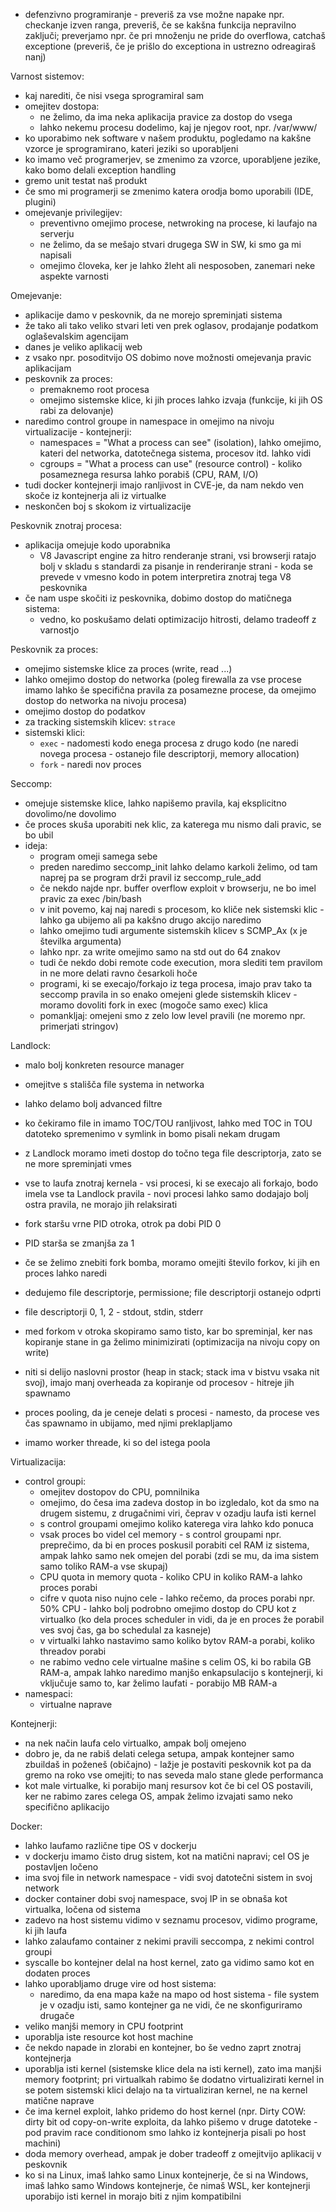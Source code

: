 - defenzivno programiranje - preveriš za vse možne napake npr. checkanje izven ranga, preveriš, če se kakšna funkcija nepravilno zaključi; preverjamo npr. če pri množenju ne pride do overflowa, catchaš exceptione (preveriš, če je prišlo do exceptiona in ustrezno odreagiraš nanj)

Varnost sistemov:
- kaj narediti, če nisi vsega sprogramiral sam
- omejitev dostopa:
	- ne želimo, da ima neka aplikacija pravice za dostop do vsega
	- lahko nekemu procesu dodelimo, kaj je njegov root, npr. /var/www/
- ko uporabimo nek software v našem produktu, pogledamo na kakšne vzorce je sprogramirano, kateri jeziki so uporabljeni
- ko imamo več programerjev, se zmenimo za vzorce, uporabljene jezike, kako bomo delali exception handling
- gremo unit testat naš produkt
- če smo mi programerji se zmenimo katera orodja bomo uporabili (IDE, plugini)
- omejevanje privilegijev:
	- preventivno omejimo procese, netwroking na procese, ki laufajo na serverju
	- ne želimo, da se mešajo stvari drugega SW in SW, ki smo ga mi napisali
	- omejimo človeka, ker je lahko žleht ali nesposoben, zanemari neke aspekte varnosti

Omejevanje:
- aplikacije damo v peskovnik, da ne morejo spreminjati sistema
- že tako ali tako veliko stvari leti ven prek oglasov, prodajanje podatkom oglaševalskim agencijam
- danes je veliko aplikacij web
- z vsako npr. posoditvijo OS dobimo nove možnosti omejevanja pravic aplikacijam
- peskovnik za proces:
	- premaknemo root procesa
	- omejimo sistemske klice, ki jih proces lahko izvaja (funkcije, ki jih OS rabi za delovanje)
- naredimo control groupe in namespace in omejimo na nivoju virtualizacije - kontejnerji:
	- namespaces = "What a process can see" (isolation), lahko omejimo, kateri del networka, datotečnega sistema, procesov itd. lahko vidi
	- cgroups = "What a process can use" (resource control) - koliko posameznega resursa lahko porabiš (CPU, RAM, I/O)
- tudi docker kontejnerji imajo ranljivost in CVE-je, da nam nekdo ven skoče iz kontejnerja ali iz virtualke
- neskončen boj s skokom iz virtualizacije

Peskovnik znotraj procesa:
- aplikacija omejuje kodo uporabnika
	- V8 Javascript engine za hitro renderanje strani, vsi browserji ratajo bolj v skladu s standardi za pisanje in renderiranje strani - koda se prevede v vmesno kodo in potem interpretira znotraj tega V8 peskovnika
- če nam uspe skočiti iz peskovnika, dobimo dostop do matičnega sistema:
	- vedno, ko poskušamo delati optimizacijo hitrosti, delamo tradeoff z varnostjo

Peskovnik za proces:
- omejimo sistemske klice za proces (write, read ...)
- lahko omejimo dostop do networka (poleg firewalla za vse procese imamo lahko še specifična pravila za posamezne procese, da omejimo dostop do networka na nivoju procesa)
- omejimo dostop do podatkov
- za tracking sistemskih klicev: `strace`
- sistemski klici:
	- `exec` - nadomesti kodo enega procesa z drugo kodo (ne naredi novega procesa - ostanejo file descriptorji, memory allocation)
	- `fork` - naredi nov proces

Seccomp:
- omejuje sistemske klice, lahko napišemo pravila, kaj eksplicitno dovolimo/ne dovolimo
- če proces skuša uporabiti nek klic, za katerega mu nismo dali pravic, se bo ubil
- ideja:
	- program omeji samega sebe
	- preden naredimo seccomp_init lahko delamo karkoli želimo, od tam naprej pa se program drži pravil iz seccomp_rule_add
	- če nekdo najde npr. buffer overflow exploit v browserju, ne bo imel pravic za exec /bin/bash
	- v init povemo, kaj naj naredi s procesom, ko kliče nek sistemski klic - lahko ga ubijemo ali pa kakšno drugo akcijo naredimo
	- lahko omejimo tudi argumente sistemskih klicev s SCMP_Ax (x je številka argumenta)
	- lahko npr. za write omejimo samo na std out do 64 znakov
	- tudi če nekdo dobi remote code execution, mora slediti tem pravilom in ne more delati ravno česarkoli hoče
	- programi, ki se execajo/forkajo iz tega procesa, imajo prav tako ta seccomp pravila in so enako omejeni glede sistemskih klicev - moramo dovoliti fork in exec (mogoče samo exec) klica
	- pomankljaj: omejeni smo z zelo low level pravili (ne moremo npr. primerjati stringov)

Landlock:
- malo bolj konkreten resource manager
- omejitve s stališča file systema in networka
- lahko delamo bolj advanced filtre
- ko čekiramo file in imamo TOC/TOU ranljivost, lahko med TOC in TOU datoteko spremenimo v symlink in bomo pisali nekam drugam
- z Landlock moramo imeti dostop do točno tega file descriptorja, zato se ne more spreminjati vmes
- vse to laufa znotraj kernela - vsi procesi, ki se execajo ali forkajo, bodo imela vse ta Landlock pravila - novi procesi lahko samo dodajajo bolj ostra pravila, ne morajo jih relaksirati

- fork staršu vrne PID otroka, otrok pa dobi PID 0
- PID starša se zmanjša za 1
- če se želimo znebiti fork bomba, moramo omejiti število forkov, ki jih en proces lahko naredi
- dedujemo file descriptorje, permissione; file descriptorji ostanejo odprti
- file descriptorji 0, 1, 2 - stdout, stdin, stderr
- med forkom v otroka skopiramo samo tisto, kar bo spreminjal, ker nas kopiranje stane in ga želimo minimizirati (optimizacija na nivoju copy on write)
- niti si delijo naslovni prostor (heap in stack; stack ima v bistvu vsaka nit svoj), imajo manj overheada za kopiranje od procesov - hitreje jih spawnamo
- proces pooling, da je ceneje delati s procesi - namesto, da procese ves čas spawnamo in ubijamo, med njimi preklapljamo
- imamo worker threade, ki so del istega poola

Virtualizacija:
- control groupi:
	- omejitev dostopov do CPU, pomnilnika
	- omejimo, do česa ima zadeva dostop in bo izgledalo, kot da smo na drugem sistemu, z drugačnimi viri, čeprav v ozadju laufa isti kernel
	- s control groupami omejimo koliko katerega vira lahko kdo ponuca
	- vsak proces bo videl cel memory - s control groupami npr. preprečimo, da bi en proces poskusil porabiti cel RAM iz sistema, ampak lahko samo nek omejen del porabi (zdi se mu, da ima sistem samo toliko RAM-a vse skupaj)
	- CPU quota in memory quota - koliko CPU in koliko RAM-a lahko proces porabi
	- cifre v quota niso nujno cele - lahko rečemo, da proces porabi npr. 50% CPU - lahko bolj podrobno omejimo dostop do CPU kot z virtualko (ko dela proces scheduler in vidi, da je en proces že porabil ves svoj čas, ga bo schedulal za kasneje)
	- v virtualki lahko nastavimo samo koliko bytov RAM-a porabi, koliko threadov porabi
	- ne rabimo vedno cele virtualne mašine s celim OS, ki bo rabila GB RAM-a, ampak lahko naredimo manjšo enkapsulacijo s kontejnerji, ki vključuje samo to, kar želimo laufati - porabijo MB RAM-a
- namespaci:
	- virtualne naprave

Kontejnerji:
- na nek način laufa celo virtualko, ampak bolj omejeno
- dobro je, da ne rabiš delati celega setupa, ampak kontejner samo zbuildaš in poženeš (običajno) - lažje je postaviti peskovnik kot pa da gremo na roko vse omejiti; to nas seveda malo stane glede performanca
- kot male virtualke, ki porabijo manj resursov kot če bi cel OS postavili, ker ne rabimo zares celega OS, ampak želimo izvajati samo neko specifično aplikacijo

Docker:
- lahko laufamo različne tipe OS v dockerju
- v dockerju imamo čisto drug sistem, kot na matični napravi; cel OS je postavljen ločeno
- ima svoj file in network namespace - vidi svoj datotečni sistem in svoj network
- docker container dobi svoj namespace, svoj IP in se obnaša kot virtualka, ločena od sistema
- zadevo na host sistemu vidimo v seznamu procesov, vidimo programe, ki jih laufa
- lahko zalaufamo container z nekimi pravili seccompa, z nekimi control groupi
- syscalle bo kontejner delal na host kernel, zato ga vidimo samo kot en dodaten proces
- lahko uporabljamo druge vire od host sistema:
	- naredimo, da ena mapa kaže na mapo od host sistema - file system je v ozadju isti, samo kontejner ga ne vidi, če ne skonfiguriramo drugače
- veliko manjši memory in CPU footprint
- uporablja iste resource kot host machine
- če nekdo napade in zlorabi en kontejner, bo še vedno zaprt znotraj kontejnerja
- uporablja isti kernel (sistemske klice dela na isti kernel), zato ima manjši memory footprint; pri virtualkah rabimo še dodatno virtualizirati kernel in se potem sistemski klici delajo na ta virtualiziran kernel, ne na kernel matične naprave
- če ima kernel exploit, lahko pridemo do host kernel (npr. Dirty COW: dirty bit od copy-on-write exploita, da lahko pišemo v druge datoteke - pod pravim race conditionom smo lahko iz kontejnerja pisali po host machini)
- doda memory overhead, ampak je dober tradeoff z omejitvijo aplikacij v peskovnik
- ko si na Linux, imaš lahko samo Linux kontejnerje, če si na Windows, imaš lahko samo Windows kontejnerje, če nimaš WSL, ker kontejnerji uporabijo isti kernel in morajo biti z njim kompatibilni